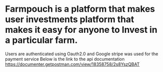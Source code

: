 # Farmpouch is a platform that makes user investments platform that makes it easy for anyone to Invest in a particular farm. 

Users are authenticated using Oauth2.0 and Google
stripe was used for the payment service
Below is the link to the api documentation 
https://documenter.getpostman.com/view/18358758/2s8YszQBAT

